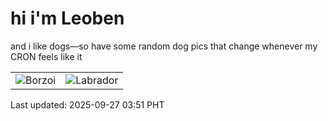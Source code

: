 # hi i'm Leoben

and i like dogs—so have some random dog pics that change whenever my CRON feels like it

|  |  |
|--------|----------|
| ![Borzoi](https://random-dog-vercel.vercel.app/api/random-borzoi?v=1758916281) | ![Labrador](https://random-dog-vercel.vercel.app/api/random-labrador?v=1758916281) |

Last updated: 2025-09-27 03:51 PHT
